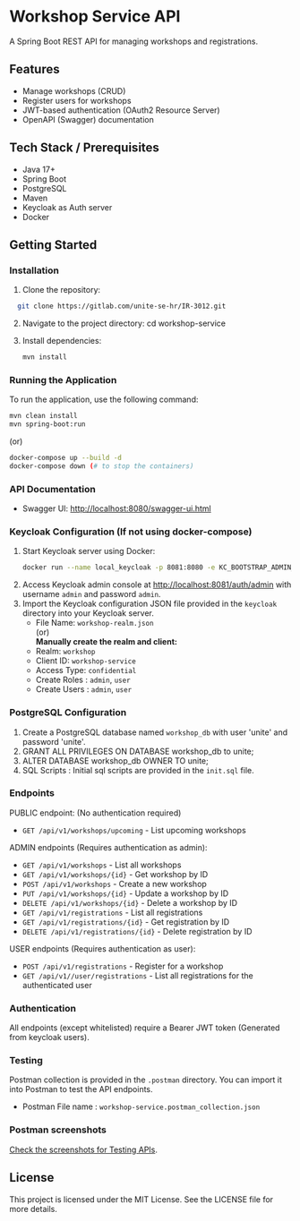 # Workshop Service API

A Spring Boot REST API for managing workshops and registrations.

## Features

- Manage workshops (CRUD)
- Register users for workshops
- JWT-based authentication (OAuth2 Resource Server)
- OpenAPI (Swagger) documentation

## Tech Stack / Prerequisites

- Java 17+
- Spring Boot
- PostgreSQL
- Maven
- Keycloak as Auth server
- Docker

## Getting Started

### Installation
1. Clone the repository:
 ```bash
   git clone https://gitlab.com/unite-se-hr/IR-3012.git
   ```
2. Navigate to the project directory:
   cd workshop-service
   
3. Install dependencies:
   ```bash
   mvn install
   ```
   

### Running the Application
To run the application, use the following command:  
```bash
mvn clean install
mvn spring-boot:run
```

(or)

```bash
docker-compose up --build -d
docker-compose down (# to stop the containers)
```

### API Documentation

- Swagger UI: [http://localhost:8080/swagger-ui.html](http://localhost:8080/swagger-ui.html)

### Keycloak Configuration (If not using docker-compose)
1. Start Keycloak server using Docker:
   ```bash
   docker run --name local_keycloak -p 8081:8080 -e KC_BOOTSTRAP_ADMIN_USERNAME=admin -e KC_BOOTSTRAP_ADMIN_PASSWORD=admin quay.io/keycloak/keycloak:latest start-dev
    ```
2. Access Keycloak admin console at [http://localhost:8081/auth/admin](http://localhost:8081/admin/master/console/) with username `admin` and password `admin`.
3. Import the Keycloak configuration JSON file provided in the `keycloak` directory into your Keycloak server.  
    - File Name: `workshop-realm.json`  
   (or)  
    **Manually create the realm and client:**
   - Realm: `workshop`
   - Client ID: `workshop-service`
   - Access Type: `confidential`
   - Create Roles : `admin`, `user`
   - Create Users : `admin`, `user`
### PostgreSQL Configuration
1. Create a PostgreSQL database named `workshop_db` with user 'unite' and password 'unite'.
2. GRANT ALL PRIVILEGES ON DATABASE workshop_db to unite;
3. ALTER DATABASE workshop_db OWNER TO unite;
4. SQL Scripts : Initial sql scripts are provided in the `init.sql` file.

### Endpoints
 PUBLIC endpoint: (No authentication required)
- `GET /api/v1/workshops/upcoming` - List upcoming workshops

 ADMIN endpoints (Requires authentication as admin):
- `GET /api/v1/workshops` - List all workshops
- `GET /api/v1/workshops/{id}` - Get workshop by ID
- `POST /api/v1/workshops` - Create a new workshop
- `PUT /api/v1/workshops/{id}` - Update a workshop by ID
- `DELETE /api/v1/workshops/{id}` - Delete a workshop by ID
- `GET /api/v1/registrations` - List all registrations
- `GET /api/v1/registrations/{id}` - Get registration by ID  
- `DELETE /api/v1/registrations/{id}` - Delete registration by ID  

USER endpoints (Requires authentication as user):
- `POST /api/v1/registrations` - Register for a workshop
- `GET /api/v1//user/registrations` - List all registrations for the authenticated user
### Authentication

All endpoints (except whitelisted) require a Bearer JWT token (Generated from keycloak users).

### Testing
Postman collection is provided in the `.postman` directory. You can import it into Postman to test the API endpoints.
- Postman File name : `workshop-service.postman_collection.json`

### Postman screenshots
[Check the screenshots for Testing APIs](./.postman/Testing.docx).

## License
This project is licensed under the MIT License. See the LICENSE file for more details.

